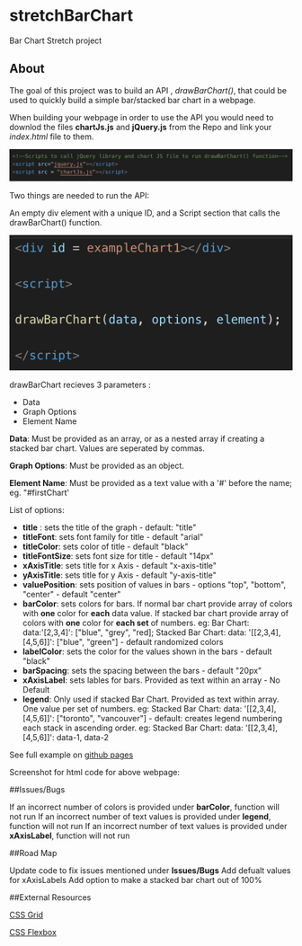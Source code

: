 # stretchBarChart
Bar Chart Stretch project

## About
The goal of this project was to build an API , *drawBarChart()*, that could be used to quickly build a simple bar/stacked bar chart in a webpage. 

When building your webpage in order to use the API you would need to downlod the files **chartJs.js** and
**jQuery.js** from the Repo and link your *index.html* file to them.

![Image of .js linking](https://github.com/nikitasheremet/stretchBarChart/blob/master/link-example.png)

Two things are needed to run the API: 

An empty div element with a unique ID, and a Script section that calls the drawBarChart() function. 

![Image showing nasic layout](https://github.com/nikitasheremet/stretchBarChart/blob/master/layout-example.png)

drawBarChart recieves 3 parameters :
- Data
- Graph Options
- Element Name

**Data**: 
  Must be provided as an array, or as a nested array if creating a stacked bar chart.
  Values are seperated by commas. 

**Graph Options**: 
  Must be provided as an object.
  
**Element Name**:
  Must be provided as a text value with a '#' before the name; eg. "#firstChart'

List of options:

- **title** : sets the title of the graph - default: "title"
- **titleFont**: sets font family for title - default "arial"
- **titleColor**: sets color of title - default "black"
- **titleFontSize**: sets font size for title - default "14px"
- **xAxisTitle**: sets title for x Axis - default "x-axis-title"
- **yAxisTitle**: sets title for y Axis - default "y-axis-title"
- **valuePosition**: sets position of values in bars - options "top", "bottom", "center" - default "center"
- **barColor**: sets colors for bars. If normal bar chart provide array of colors with **one** color for **each** data value. If stacked bar chart provide array of colors with **one** color for **each set** of numbers. eg: Bar Chart: data:'[2,3,4]': ["blue", "grey", "red]; Stacked Bar Chart: data: '[[2,3,4],[4,5,6]]': ["blue", "green"] - default randomized colors
- **labelColor**: sets the color for the values shown in the bars - default "black"
- **barSpacing**: sets the spacing between the bars - default "20px"
- **xAxisLabel**: sets lables for bars. Provided as text within an array - No Default
- **legend**: Only used if stacked Bar Chart. Provided as text within array. One value per set of numbers. eg: Stacked Bar Chart: data: '[[2,3,4],[4,5,6]]': ["toronto", "vancouver"] - default: creates legend numbering each stack in ascending order. eg: Stacked Bar Chart: data: '[[2,3,4],[4,5,6]]': data-1, data-2

See full example on [github pages](https://nikitasheremet.github.io/stretchBarChart/)

Screenshot for html code for above webpage:



##Issues/Bugs

If an incorrect number of colors is provided under **barColor**, function will not run
If an incorrect number of text values is provided under **legend**, function will not run
If an incorrect number of text values is provided under **xAxisLabel**, function will not run

##Road Map

Update code to fix issues mentioned under **Issues/Bugs**
Add defualt values for xAxisLabels
Add option to make a stacked bar chart out of 100%

##External Resources

[CSS Grid](https://css-tricks.com/snippets/css/complete-guide-grid/)

[CSS Flexbox](https://css-tricks.com/snippets/css/a-guide-to-flexbox/)



